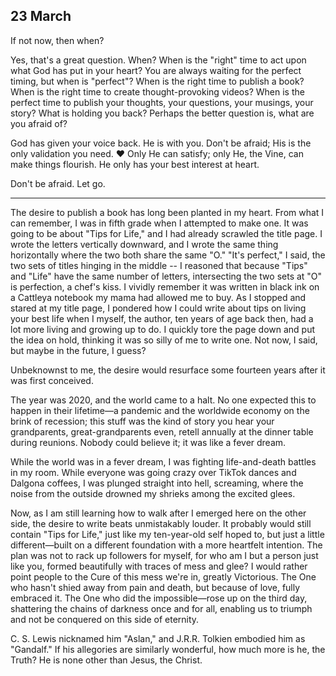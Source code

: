 ## 23 March

If not now, then when?

Yes, that's a great question. When? When is the "right" time to act upon what God has put in your heart? You are always waiting for the perfect timing, but when is "perfect"? When is the right time to publish a book? When is the right time to create thought-provoking videos? When is the perfect time to publish your thoughts, your questions, your musings, your story? What is holding you back? Perhaps the better question is, what are you afraid of?

God has given your voice back. He is with you. Don't be afraid; His is the only validation you need. ❤️ Only He can satisfy; only He, the Vine, can make things flourish. He only has your best interest at heart.

Don't be afraid. Let go.

---

The desire to publish a book has long been planted in my heart. From what I can remember, I was in fifth grade when I attempted to make one. It was going to be about "Tips for Life," and I had already scrawled the title page. I wrote the letters vertically downward, and I wrote the same thing horizontally where the two both share the same "O." "It's perfect," I said, the two sets of titles hinging in the middle -- I reasoned that because "Tips" and "Life" have the same number of letters, intersecting the two sets at "O" is perfection, a chef's kiss. I vividly remember it was written in black ink on a Cattleya notebook my mama had allowed me to buy. As I stopped and stared at my title page, I pondered how I could write about tips on living your best life when I myself, the author, ten years of age back then, had a lot more living and growing up to do. I quickly tore the page down and put the idea on hold, thinking it was so silly of me to write one. Not now, I said, but maybe in the future, I guess?

Unbeknownst to me, the desire would resurface some fourteen years after it was first conceived.

The year was 2020, and the world came to a halt. No one expected this to happen in their lifetime—a pandemic and the worldwide economy on the brink of recession; this stuff was the kind of story you hear your grandparents, great-grandparents even, retell annually at the dinner table during reunions. Nobody could believe it; it was like a fever dream.

While the world was in a fever dream, I was fighting life-and-death battles in my room. While everyone was going crazy over TikTok dances and Dalgona coffees, I was plunged straight into hell, screaming, where the noise from the outside drowned my shrieks among the excited glees.

Now, as I am still learning how to walk after I emerged here on the other side, the desire to write beats unmistakably louder. It probably would still contain "Tips for Life," just like my ten-year-old self hoped to, but just a little different—built on a different foundation with a more heartfelt intention. The plan was not to rack up followers for myself, for who am I but a person just like you, formed beautifully with traces of mess and glee? I would rather point people to the Cure of this mess we're in, greatly Victorious. The One who hasn't shied away from pain and death, but because of love, fully embraced it. The One who did the impossible—rose up on the third day, shattering the chains of darkness once and for all, enabling us to triumph and not be conquered on this side of eternity.

C. S. Lewis nicknamed him "Aslan," and J.R.R. Tolkien embodied him as "Gandalf." If his allegories are similarly wonderful, how much more is he, the Truth? He is none other than Jesus, the Christ.
